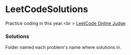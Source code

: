 # LeetCodeSolutions
Practice coding in this year.<br \>
[LeetCode Online Judge](https://leetcode.com/)
### Solutions
Folder named each problem's name where solutions in.
